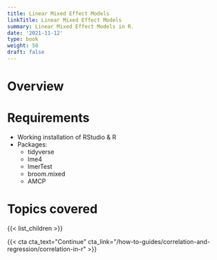 ```yaml
---
title: Linear Mixed Effect Models
linkTitle: Linear Mixed Effect Models
summary: Linear Mixed Effect Models in R.
date: '2021-11-12'
type: book
weight: 50
draft: false
---
```

<!--
{{< figure src="featured.jpg" >}}
-->

<!--
{{< toc hide_on="xl" >}}
-->


# Overview


# Requirements
- Working installation of RStudio & R
- Packages:
  - tidyverse
  - lme4
  - lmerTest
  - broom.mixed
  - AMCP


# Topics covered

{{< list_children >}}

<!-- ## Meet your instructor
{{< mention "admin" >}}

## FAQs
{{< spoiler text="Are there prerequisites?" >}}
There are no prequisites, but a background in upper division or graduate level statistics will come in handy.
{{< /spoiler >}}

{{< spoiler text="How often do the courses run?" >}}
Continuously, at your own pace.
{{< /spoiler >}} -->

{{< cta cta_text="Continue" cta_link="/how-to-guides/correlation-and-regression/correlation-in-r" >}}

